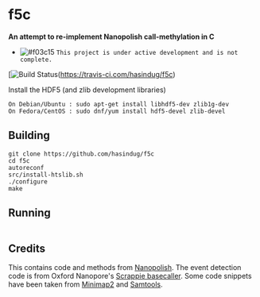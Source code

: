 # f5c

**An attempt to re-implement Nanopolish call-methylation in C**

- ![#f03c15](https://placehold.it/15/f03c15/000000?text=+) `This project is under active development and is not complete.`

[![Build Status](https://travis-ci.com/hasindug/f5c.svg?token=pN7xnsxgLrRxbAn8WLVQ&branch=master)(https://travis-ci.com/hasindug/f5c)

Install the HDF5 (and zlib development libraries)
``` 
On Debian/Ubuntu : sudo apt-get install libhdf5-dev zlib1g-dev 
On Fedora/CentOS : sudo dnf/yum install hdf5-devel zlib-devel
```
## Building

```
git clone https://github.com/hasindug/f5c
cd f5c
autoreconf
src/install-htslib.sh
./configure
make
```

## Running

```

```

## Credits
This contains code and methods from [Nanopolish](https://github.com/jts/nanopolish).
The event detection code is from Oxford Nanopore's [Scrappie basecaller](https://github.com/nanoporetech/scrappie).
Some code snippets have been taken from [Minimap2](https://github.com/lh3/minimap2) and [Samtools](http://samtools.sourceforge.net/).